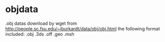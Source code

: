 # objdata
.obj datas download by wget from http://people.sc.fsu.edu/~jburkardt/data/obj/obj.html
the following format included:
.obj
.3ds
.off
.geo
.msh
